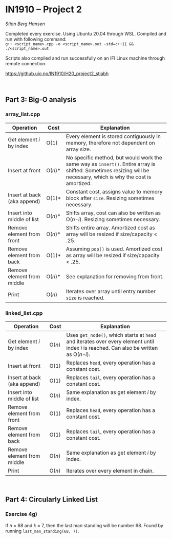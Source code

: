# IN1910 – Project 2
*Stian Berg Hansen*  

Completed every exercise. Using Ubuntu 20.04 through WSL. Compiled and run with following command:  
`g++ <script_name>.cpp -o <script_name>.out -std=c++11 && ./<script_name>.out`  

Scripts also compiled and run successfully on an IFI Linux machine through remote connection.  

https://github.uio.no/IN1910/H20_project2_stiabh

&nbsp;

## Part 3: Big-O analysis
### array_list.cpp

| Operation | Cost | Explanation |
|-|-|-|
| Get element *i* by index | O(1) | Every element is stored   contiguously in memory, therefore not dependent on array size. |
| Insert at front | O(*n*)* | No specific method, but would   work the same way as `insert()`. Entire array is shifted. Sometimes resizing   will be necessary, which is why the cost is amortized. |
| Insert at back (aka append) | O(1)* | Constant cost, assigns value to   memory block after `size`. Resizing sometimes necessary. |
| Insert into middle of list | O(*n*)* | Shifts array, cost can also be   written as O(*n*-*i*). Resizing sometimes necessary. |
| Remove element from front | O(*n*)* | Shifts entire array. Amortized   cost as array will be resized if size/capacity < .25. |
| Remove element from back | O(1)* | Assuming `pop()` is used.   Amortized cost as array will be resized if size/capacity < .25. |
| Remove element from middle | O(*n*)* | See explanation for removing   from front. |
| Print | O(*n*) | Iterates over array until entry   number `size` is reached. |

### linked_list.cpp

| Operation | Cost | Explanation |
|-|-|-|
| Get element *i* by index | O(*n*) | Uses `get_node()`, which starts at   `head` and iterates over every element until index *i* is reached. Can also be   written as O(*n*-*i*). |
| Insert at front | O(1) | Replaces `head`, every operation has a constant cost. |
| Insert at back (aka append) | O(1) | Replaces `tail`, every operation has a constant cost. |
| Insert into middle of list | O(*n*) | Same explanation as get element *i* by index. |
| Remove element from front | O(1) | Replaces `head`, every operation has a constant cost. |
| Remove element from back | O(1) | Replaces `tail`, every operation has a constant cost. |
| Remove element from middle | O(*n*) | Same explanation as get element *i* by index. |
| Print | O(*n*) | Iterates over every element in chain. |

&nbsp;

## Part 4: Circularly Linked List
### Exercise 4g)

If *n* = 68 and *k* = 7, then the last man standing will be number 68. Found by running `last_man_standing(68, 7)`.
